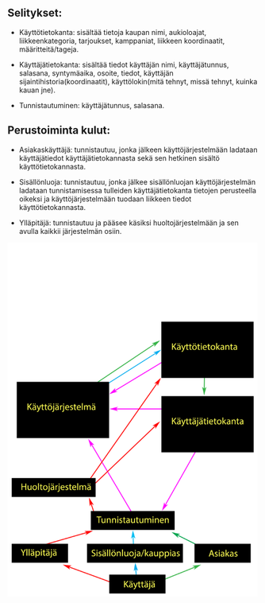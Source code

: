 Selitykset:
-----------

* Käyttötietokanta: sisältää tietoja kaupan nimi, aukioloajat, liikkeenkategoria, tarjoukset, 
kamppaniat, liikkeen koordinaatit, määritteitä/tageja.

* Käyttäjätietokanta: sisältää tiedot käyttäjän nimi, käyttäjätunnus, salasana, syntymäaika, 
osoite, tiedot, käyttäjän sijaintihistoria(koordinaatit), käyttölokin(mitä tehnyt, missä tehnyt, kuinka kauan jne).

* Tunnistautuminen: käyttäjätunnus, salasana.

Perustoiminta kulut:
--------------------

* Asiakaskäyttäjä: tunnistautuu, jonka jälkeen käyttöjärjestelmään ladataan käyttäjätiedot 
käyttäjätietokannasta sekä sen hetkinen sisältö käyttötietokannasta.

* Sisällönluoja: tunnistautuu, jonka jälkee sisällönluojan käyttöjärjestelmän ladataan tunnistamisessa 
tulleiden käyttäjätietokanta tietojen perusteella oikeksi ja käyttöjärjestelmään tuodaan liikkeen 
tiedot käyttötietokannasta.

* Ylläpitäjä: tunnistautuu ja pääsee käsiksi huoltojärjestelmään ja sen avulla kaikkii järjestelmän osiin.



![Järjestelmäarkkitehtuuri-kaavio](/arkkitehtuuri.png)